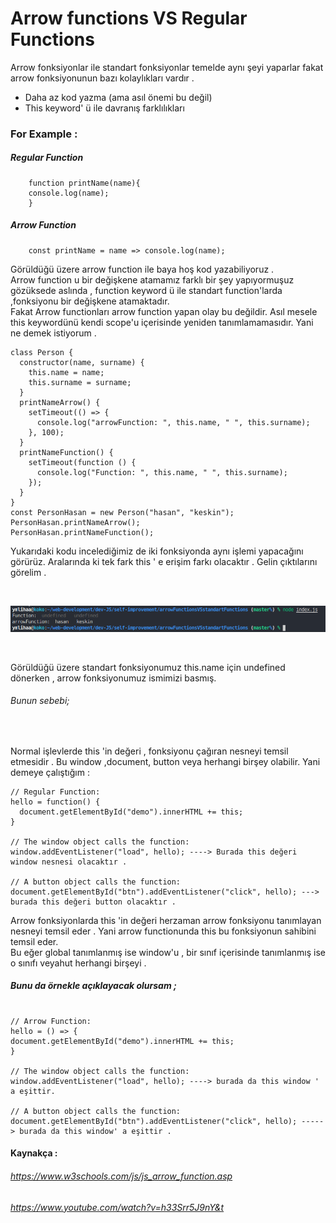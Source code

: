 # Arrow functions VS Regular Functions

<p>
    Arrow fonksiyonlar ile standart fonksiyonlar temelde aynı şeyi yaparlar 
    fakat arrow fonksiyonunun bazı kolaylıkları vardır .
</p>

<ul>
    <li>
        Daha az kod yazma (ama asıl önemi bu değil)
    </li>
    <li>
        This keyword' ü ile davranış farklılıkları 
    </li>
</ul>

### For Example :

##### Regular Function

```
    function printName(name){
    console.log(name);
    }
```

##### Arrow Function

```
    const printName = name => console.log(name);
```

<p>
Görüldüğü üzere arrow function ile baya hoş kod yazabiliyoruz .
<br>
Arrow function u bir değişkene atamamız farklı bir şey yapıyormuşuz gözüksede aslında ,
function keyword ü ile standart function'larda ,fonksiyonu bir değişkene atamaktadır.
<br>
Fakat Arrow functionları arrow function yapan olay bu değildir.
Asıl mesele this keywordünü kendi scope'u içerisinde yeniden tanımlamamasıdır.
Yani ne demek istiyorum .
</p>

```
class Person {
  constructor(name, surname) {
    this.name = name;
    this.surname = surname;
  }
  printNameArrow() {
    setTimeout(() => {
      console.log("arrowFunction: ", this.name, " ", this.surname);
    }, 100);
  }
  printNameFunction() {
    setTimeout(function () {
      console.log("Function: ", this.name, " ", this.surname);
    });
  }
}
const PersonHasan = new Person("hasan", "keskin");
PersonHasan.printNameArrow();
PersonHasan.printNameFunction();
```

<p>
Yukarıdaki kodu incelediğimiz de iki fonksiyonda aynı işlemi yapacağını görürüz.
Aralarında ki tek fark this ' e erişim farkı olacaktır .
Gelin çıktılarını görelim .</p>
<br>

![alt text](./error.png)

<br>
<p>Görüldüğü üzere standart fonksiyonumuz this.name için undefined dönerken , arrow fonksiyonumuz ismimizi basmış.</p>

###### Bunun sebebi;

<br>
<p>

Normal işlevlerde this 'in değeri , fonksiyonu çağıran nesneyi temsil etmesidir .
Bu window ,document, button veya herhangi birşey olabilir.
Yani demeye çalıştığım :

</p>

```
// Regular Function:
hello = function() {
  document.getElementById("demo").innerHTML += this;
}

// The window object calls the function:
window.addEventListener("load", hello); ----> Burada this değeri window nesnesi olacaktır .

// A button object calls the function:
document.getElementById("btn").addEventListener("click", hello); ---> burada this değeri button olacaktır .

```

<p>
    Arrow fonksiyonlarda this 'in değeri herzaman arrow fonksiyonu tanımlayan nesneyi temsil eder . Yani arrow functionunda this bu fonksiyonun sahibini temsil eder. <br>
    Bu eğer global tanımlanmış ise window'u , bir sınıf içerisinde tanımlanmış ise o sınıfı veyahut herhangi birşeyi .
</p>

##### Bunu da örnekle açıklayacak olursam ;

```

// Arrow Function:
hello = () => {
document.getElementById("demo").innerHTML += this;
}

// The window object calls the function:
window.addEventListener("load", hello); ----> burada da this window ' a eşittir.

// A button object calls the function:
document.getElementById("btn").addEventListener("click", hello); -----> burada da this window' a eşittir .

```

#### Kaynakça :
###### https://www.w3schools.com/js/js_arrow_function.asp
###### https://www.youtube.com/watch?v=h33Srr5J9nY&t
